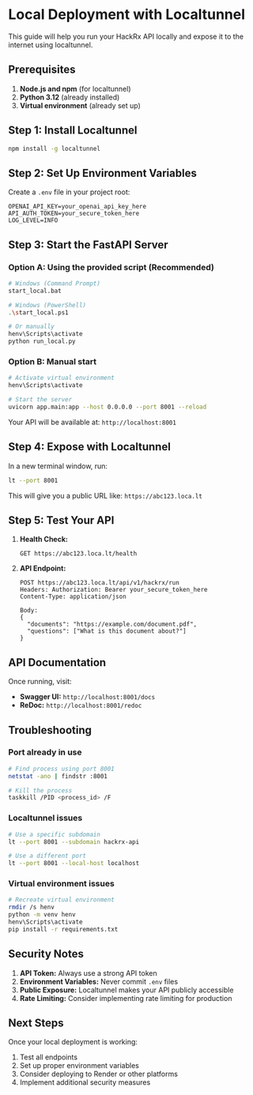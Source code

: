 # Local Deployment with Localtunnel

This guide will help you run your HackRx API locally and expose it to the internet using localtunnel.

## Prerequisites

1. **Node.js and npm** (for localtunnel)
2. **Python 3.12** (already installed)
3. **Virtual environment** (already set up)

## Step 1: Install Localtunnel

```bash
npm install -g localtunnel
```

## Step 2: Set Up Environment Variables

Create a `.env` file in your project root:

```env
OPENAI_API_KEY=your_openai_api_key_here
API_AUTH_TOKEN=your_secure_token_here
LOG_LEVEL=INFO
```

## Step 3: Start the FastAPI Server

### Option A: Using the provided script (Recommended)
```bash
# Windows (Command Prompt)
start_local.bat

# Windows (PowerShell)
.\start_local.ps1

# Or manually
henv\Scripts\activate
python run_local.py
```

### Option B: Manual start
```bash
# Activate virtual environment
henv\Scripts\activate

# Start the server
uvicorn app.main:app --host 0.0.0.0 --port 8001 --reload
```

Your API will be available at: `http://localhost:8001`

## Step 4: Expose with Localtunnel

In a new terminal window, run:

```bash
lt --port 8001
```

This will give you a public URL like: `https://abc123.loca.lt`

## Step 5: Test Your API

1. **Health Check:**
   ```
   GET https://abc123.loca.lt/health
   ```

2. **API Endpoint:**
   ```
   POST https://abc123.loca.lt/api/v1/hackrx/run
   Headers: Authorization: Bearer your_secure_token_here
   Content-Type: application/json
   
   Body:
   {
     "documents": "https://example.com/document.pdf",
     "questions": ["What is this document about?"]
   }
   ```

## API Documentation

Once running, visit:
- **Swagger UI:** `http://localhost:8001/docs`
- **ReDoc:** `http://localhost:8001/redoc`

## Troubleshooting

### Port already in use
```bash
# Find process using port 8001
netstat -ano | findstr :8001

# Kill the process
taskkill /PID <process_id> /F
```

### Localtunnel issues
```bash
# Use a specific subdomain
lt --port 8001 --subdomain hackrx-api

# Use a different port
lt --port 8001 --local-host localhost
```

### Virtual environment issues
```bash
# Recreate virtual environment
rmdir /s henv
python -m venv henv
henv\Scripts\activate
pip install -r requirements.txt
```

## Security Notes

1. **API Token:** Always use a strong API token
2. **Environment Variables:** Never commit `.env` files
3. **Public Exposure:** Localtunnel makes your API publicly accessible
4. **Rate Limiting:** Consider implementing rate limiting for production

## Next Steps

Once your local deployment is working:
1. Test all endpoints
2. Set up proper environment variables
3. Consider deploying to Render or other platforms
4. Implement additional security measures 